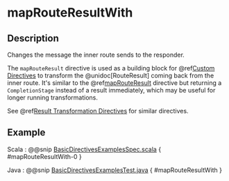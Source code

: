 # mapRouteResultWith

## Description

Changes the message the inner route sends to the responder.

The `mapRouteResult` directive is used as a building block for @ref[Custom Directives](../custom-directives.md) to transform the
@unidoc[RouteResult] coming back from the inner route. It's similar to the @ref[mapRouteResult](mapRouteResult.md) directive but
returning a `CompletionStage` instead of a result immediately, which may be useful for longer running transformations.

See @ref[Result Transformation Directives](index.md#result-transformation-directives-java) for similar directives.

## Example

Scala
:  @@snip [BasicDirectivesExamplesSpec.scala]($test$/scala/docs/http/scaladsl/server/directives/BasicDirectivesExamplesSpec.scala) { #mapRouteResultWith-0 }

Java
:  @@snip [BasicDirectivesExamplesTest.java]($test$/java/docs/http/javadsl/server/directives/BasicDirectivesExamplesTest.java) { #mapRouteResultWith }
